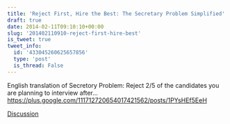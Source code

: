 ```yaml
---
title: 'Reject First, Hire the Best: The Secretary Problem Simplified'
draft: true
date: 2014-02-11T09:10:10+00:00
slug: '201402110910-reject-first-hire-best'
is_tweet: true
tweet_info:
  id: '433045260625657856'
  type: 'post'
  is_thread: False
---
```




English translation of Secretory Problem: Reject 2/5 of the candidates you are planning to interview after… <https://plus.google.com/111712720654017421562/posts/1PYsHEf5EeH>

[Discussion](https://x.com/sytelus/status/433045260625657856)
